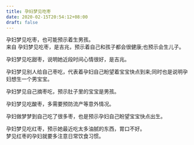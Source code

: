 ```yaml
---
title: 孕妇梦见吃枣
date: 2020-02-15T20:54:12+08:00
draft: false
---
```


孕妇梦见吃枣，也可能预示着生男孩。<br>
来自
孕妇梦见吃枣，是吉兆，预示着自己和孩子都会很健康;也预示会生儿子。<br>

孕妇梦见吃甜枣，说明她近段时间心情很好，是吉兆。<br>

孕妇梦见别人给自己枣吃，代表着孕妇自己盼望着宝宝快点到来;同时也是说明孕妇想生一个男宝宝。<br>

孕妇梦见自己摘枣吃，预示肚子里的宝宝是男孩。<br>

孕妇梦见吃酸枣，多需要预防流产等意外情况。<br>

孕妇做梦梦到自己吃了很多枣，也是预示孕妇自己盼望宝宝快点出生。<br>

孕妇梦见吃红枣，预示她最近吃太多油腻的东西，胃口不好。<br>
梦见红枣的孕妇就要多注意日常饮食习惯。<br>
